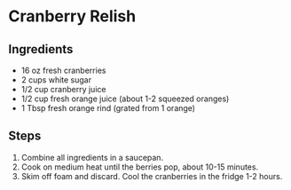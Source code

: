 # Cranberry Relish

## Ingredients

* 16 oz fresh cranberries
* 2 cups white sugar
* 1/2 cup cranberry juice
* 1/2 cup fresh orange juice (about 1-2 squeezed oranges)
* 1 Tbsp fresh orange rind (grated from 1 orange)

## Steps

1. Combine all ingredients in a saucepan.
2. Cook on medium heat until the berries pop, about 10-15 minutes.
3. Skim off foam and discard. Cool the cranberries in the fridge 1-2 hours.
